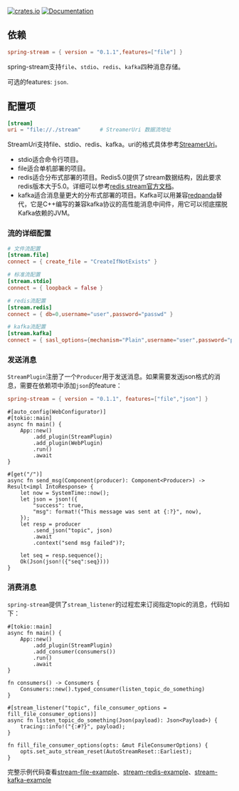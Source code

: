[![crates.io](https://img.shields.io/crates/v/spring-stream.svg)](https://crates.io/crates/spring-stream)
[![Documentation](https://docs.rs/spring-stream/badge.svg)](https://docs.rs/spring-stream)

## 依赖

```toml
spring-stream = { version = "0.1.1",features=["file"] }
```

spring-stream支持`file`、`stdio`、`redis`、`kafka`四种消息存储。

可选的features: `json`.

## 配置项

```toml
[stream]
uri = "file://./stream"      # StreamerUri 数据流地址
```

StreamUri支持file、stdio、redis、kafka。uri的格式具体参考[StreamerUri](https://docs.rs/sea-streamer/latest/sea_streamer/struct.StreamerUri.html)。

* stdio适合命令行项目。
* file适合单机部署的项目。
* redis适合分布式部署的项目。Redis5.0提供了stream数据结构，因此要求redis版本大于5.0。详细可以参考[redis stream官方文档](https://redis.io/docs/latest/develop/data-types/streams/)。
* kafka适合消息量更大的分布式部署的项目。Kafka可以用兼容[redpanda](https://github.com/redpanda-data/redpanda)替代，它是C++编写的兼容kafka协议的高性能消息中间件，用它可以彻底摆脱Kafka依赖的JVM。

### 流的详细配置
```toml
# 文件流配置
[stream.file]
connect = { create_file = "CreateIfNotExists" }

# 标准流配置
[stream.stdio]
connect = { loopback = false }

# redis流配置
[stream.redis]
connect = { db=0,username="user",password="passwd" }

# kafka流配置
[stream.kafka]
connect = { sasl_options={mechanism="Plain",username="user",password="passwd"}}
```

### 发送消息

`StreamPlugin`注册了一个`Producer`用于发送消息。如果需要发送json格式的消息，需要在依赖项中添加`json`的feature：

```toml
spring-stream = { version = "0.1.1", features=["file","json"] }
```

```rust, linenos
#[auto_config(WebConfigurator)]
#[tokio::main]
async fn main() {
    App::new()
        .add_plugin(StreamPlugin)
        .add_plugin(WebPlugin)
        .run()
        .await
}

#[get("/")]
async fn send_msg(Component(producer): Component<Producer>) -> Result<impl IntoResponse> {
    let now = SystemTime::now();
    let json = json!({
        "success": true,
        "msg": format!("This message was sent at {:?}", now),
    });
    let resp = producer
        .send_json("topic", json)
        .await
        .context("send msg failed")?;

    let seq = resp.sequence();
    Ok(Json(json!({"seq":seq})))
}
```

### 消费消息

`spring-stream`提供了`stream_listener`的过程宏来订阅指定topic的消息，代码如下：

```rust, linenos, hl_lines=5 10-17
#[tokio::main]
async fn main() {
    App::new()
        .add_plugin(StreamPlugin)
        .add_consumer(consumers())
        .run()
        .await
}

fn consumers() -> Consumers {
    Consumers::new().typed_consumer(listen_topic_do_something)
}

#[stream_listener("topic", file_consumer_options = fill_file_consumer_options)]
async fn listen_topic_do_something(Json(payload): Json<Payload>) {
    tracing::info!("{:#?}", payload);
}

fn fill_file_consumer_options(opts: &mut FileConsumerOptions) {
    opts.set_auto_stream_reset(AutoStreamReset::Earliest);
}
```

完整示例代码查看[stream-file-example](https://github.com/spring-rs/spring-rs/tree/master/examples/stream-file-example)、[stream-redis-example](https://github.com/spring-rs/spring-rs/tree/master/examples/stream-redis-example)、[stream-kafka-example](https://github.com/spring-rs/spring-rs/tree/master/examples/stream-kafka-example)